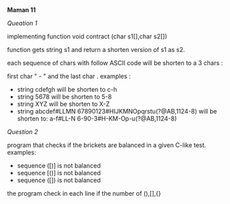 **Maman 11**

*Queation 1*

implementing function void contract (char s1[],char s2[])

function gets string s1 and return a shorten version of s1 as s2.

each sequence of chars with follow ASCII code will be shorten to a 3 chars :

first char " - " and the last char .
examples : 
- string cdefgh will be shorten to c-h
- string 5678 will be shorten to 5-8
- string XYZ will be shorten to X-Z
- string abcdef#LLMN 67890123#HIJKMNOpqrstu(?@AB,1124-8) will be shorten to:
 a-f#LL-N 6-90-3#H-KM-Op-u(?@AB,1124-8)


*Question 2*

program that checks if the brickets are balanced in a given C-like test.
examples:
- sequence ([)] is not balanced
- sequence [()] is not balanced
- sequence  ([]) is not balanced

the program check in each line if the number of (),[],{}
